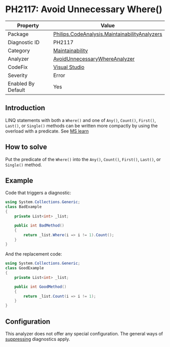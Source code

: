 # PH2117: Avoid Unnecessary Where()

| Property | Value  |
|--|--|
| Package | [Philips.CodeAnalysis.MaintainabilityAnalyzers](https://www.nuget.org/packages/Philips.CodeAnalysis.MaintainabilityAnalyzers) |
| Diagnostic ID | PH2117 |
| Category  | [Maintainability](../Maintainability.md) |
| Analyzer | [AvoidUnnecessaryWhereAnalyzer](https://github.com/philips-software/roslyn-analyzers/blob/master/Philips.CodeAnalysis.MaintainabilityAnalyzers/Maintainability/AvoidUnnecessaryWhereAnalyzer.cs)
| CodeFix  | [Visual Studio](https://learn.microsoft.com/en-us/visualstudio/ide/reference/simplify-linq-expression?view=vs-2022) |
| Severity | Error |
| Enabled By Default | Yes |

## Introduction

LINQ statements with both a `Where()` and one of `Any()`, `Count()`, `First()`, `Last()`, or `Single()` methods can be written more compactly by using the overload with a predicate. See [MS learn](https://learn.microsoft.com/en-us/visualstudio/ide/reference/simplify-linq-expression?view=vs-2022)

## How to solve

Put the predicate of the `Where()` into the `Any()`, `Count()`, `First()`, `Last()`, or `Single()` method.

## Example

Code that triggers a diagnostic:
``` cs
using System.Collections.Generic;
class BadExample 
{
    private List<int> _list;

    public int BadMethod() 
    {
        return _list.Where(i => i != 1).Count();
    }
}
```

And the replacement code:
``` cs
using System.Collections.Generic;
class GoodExample 
{
    private List<int> _list;

    public int GoodMethod() 
    {
        return _list.Count(i => i != 1);
    }
}
```

## Configuration

This analyzer does not offer any special configuration. The general ways of [suppressing](https://learn.microsoft.com/en-us/dotnet/fundamentals/code-analysis/suppress-warnings) diagnostics apply.

